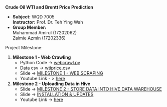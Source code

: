 <h><b>Crude Oil WTI and Brentt Price Prediction</b></h>
<ul>
  <li>
    <b>Subject:</b> WQD 7005 <br><b>Instructor:</b> Prof. Dr. Teh Ying Wah
  </li>
  <li>
    <b>Group Member:</b> <br>Muhammad Amirul (17202062)<br>Zaimie Azmin (17202336)
  </li>
</ul>
<p>
Project Milestone:<br>
<ol>
  <li>
    <b>Milestone 1 - Web Crawling</b><br>
    <ul>
      <li>
        Python Code -> <a href="https://github.com/muhdamirulsamsul/DataMining/blob/master/webcrawl.py">webcrawl.py</a>
      </li>
      <li>
        Data csv -> <a href="https://github.com/muhdamirulsamsul/DataMining/blob/master/wtiprice.csv">wtiprice.csv</a>
      </li>
      <li>
        Slide -> <a href="https://github.com/muhdamirulsamsul/DataMining/blob/master/MILESTONE%201%20-%20WEB%20SCRAPING.pdf">MILESTONE 1 - WEB SCRAPING</a>
      </li>
      <li>
        Youtube Link - > <a href="https://youtu.be/6_hUi_ktaWw">here</a>
      </li>
    </ul>
  </li>
  <li>
    <b>Milestone 2 - Uploading Data in Hive</b><br>
    <ul>
      <li>
        Slide -> <a href="https://github.com/muhdamirulsamsul/DataMining/blob/master/MILESTONE%202%20-%20STORE%20DATA%20INTO%20HIVE.pdf">MILESTONE 2 - STORE DATA INTO HIVE DATA WAREHOUSE</a>
      </li>
      <li>
        Slide -> <a href="https://github.com/muhdamirulsamsul/DataMining/blob/master/MILESTONE%202%20-%20INSTALLATION%20AND%20PROGRESS%20UPDATES.pdf">INSTALLATION & UPDATES</a>
      </li>
      <li>
        Youtube Link -> <a href="https://youtu.be/A2JoxsWwvZ4">here</a>
      </li>
    </ul>
  </li>
</ol>
</p>
